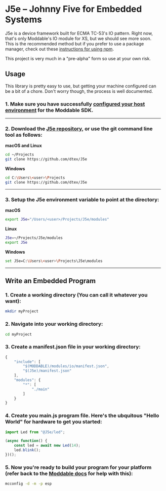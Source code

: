 # J5e – Johnny Five for Embedded Systems
J5e is a device framework built for ECMA TC-53's IO pattern. Right now, that's only Moddable's IO module for XS, but we should see more soon. This is the recommended method but if you prefer to use a package manager, check out these [instructions for using npm](docs/using-npm.md). 

This project is very much in a "pre-alpha" form so use at your own risk.

## Usage
This library is pretty easy to use, but getting your machine configured can be a bit of a chore. Don't worry though, the process is well documented.

### 1. Make sure you have successfully [configured your host environment](https://github.com/Moddable-OpenSource/moddable/blob/public/documentation/Moddable%20SDK%20-%20Getting%20Started.md) for the Moddable SDK. 
---
### 2. Download the [J5e repository](https://github.com/dtex/J5e/archive/master.zip), or use the git command line tool as follows:

**macOS	and Linux**
````bash
cd ~/Projects
git clone https://github.com/dtex/J5e
````

**Windows**
````bash
cd C:\Users\<user>\Projects
git clone https://github.com/dtex/J5e
````
---
### 3. Setup the J5e environment variable to point at the directory:

**macOS**
````bash
export J5e="/Users/<user>/Projects/J5e/modules"
````

**Linux**
````bash
J5e=~/Projects/J5e/modules
export J5e
````

**Windows**
````bash
set J5e=C:\Users\<user>\Projects\J5e\modules
````
---
## Write an Embedded Program

### 1. Create a working directory (You can call it whatever you want):

````bash
mkdir myProject
````

### 2. Navigate into your working directory:

````bash
cd myProject
````

### 3. Create a manifest.json file in your working directory:

````js
{
	"include": [
		"$(MODDABLE)/modules/io/manifest.json",
		"$(J5e)/manifest.json"
	],
	"modules": {
		"*": [
			"./main"
		]
	}
}
````

### 4. Create you main.js program file. Here's the ubquitous "Hello World" for hardware to get you started:

````js
import Led from "@J5e/led";

(async function() {
	const led = await new Led(14);
	led.blink();
})();
````

### 5. Now you're ready to build your program for your platform (refer back to the [Moddable docs](https://github.com/Moddable-OpenSource/moddable/tree/public/examples#building-apps) for help with this):

````bash
mcconfig -d -m -p esp
````
